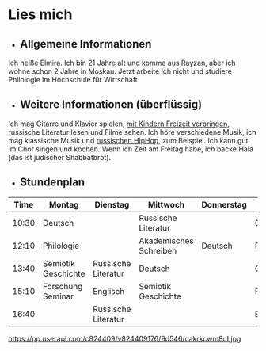# Lies mich
+ ## Allgemeine Informationen
Ich heiße Elmira. Ich bin 21 Jahre alt und komme aus Rayzan, aber ich wohne schon 2 Jahre in Moskau. Jetzt arbeite ich nicht und studiere Philologie im Hochschule für Wirtschaft. 
+ ## Weitere Informationen (überflüssig)
Ich mag Gitarre und Klavier spielen, [mit Kindern Freizeit verbringen](http://www.ccp.org.ru "Это Центр лечебной педагогики, в котором я занимаюсь игровой терапией с детьми"), russische Literatur lesen und Filme sehen. Ich höre verschiedene Musik, ich mag klassische Musik und [russischen HipHop](https://porno-rap.net "Помогаю с редакцией этого сайта о русском рэпе"), zum Beispiel. Ich kann gut im Chor singen und kochen. Wenn ich Zeit am Freitag habe, ich backe Hala (das ist jüdischer Shabbatbrot).
+ ## Stundenplan
Time | Montag | Dienstag | Mittwoch | Donnerstag | Freitag
--- | --- | --- | --- | --- | ---
10:30 | Deutsch | | Russische Literatur | | Computerkenntnisse
12:10 | Philologie | | Akademisches Schreiben | Deutsch | Philologie
13:40 | Semiotik Geschichte | Russische Literatur | Deutsch | | Computerkenntnisse
15:10 | Forschung Seminar | Englisch | Semiotik Geschichte | | Russische Literatur
16:40 | | Russische Literatur | | | Englisch



https://pp.userapi.com/c824409/v824409176/9d546/cakrkcwm8uI.jpg
